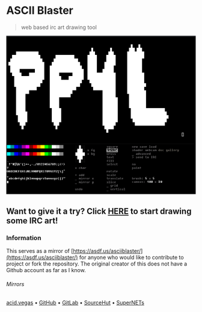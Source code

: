 # ASCII Blaster
> web based irc art drawing tool

![](.screens/preview.png)

## Want to give it a try? Click [HERE](https://ircart.github.io/asciiblaster/) to start drawing some IRC art!

### Information
This serves as a mirror of [https://asdf.us/asciiblaster/](https://asdf.us/asciiblaster/) for anyone who would like to contribute to project or fork the repository. The original creator of this does not have a Github account as far as I know.

###### Mirrors
[acid.vegas](https://git.acid.vegas/asciiblaster) • [GitHub](https://github.com/ircart/asciiblaster) • [GitLab](https://gitlab.com/ircart/asciiblaster) • [SourceHut](https://git.sr.ht/~acidvegas/asciiblaster) • [SuperNETs](https://git.supernets.org/ircart/asciiblaster)